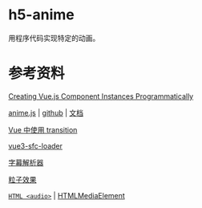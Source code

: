 # h5-anime

用程序代码实现特定的动画。

# 参考资料

[Creating Vue.js Component Instances Programmatically](https://css-tricks.com/creating-vue-js-component-instances-programmatically/)

[anime.js](https://animejs.com/)
  | [github](https://github.com/juliangarnier/anime/)
  | [文档](https://animejs.com/documentation/)

[Vue 中使用 transition](https://segmentfault.com/a/1190000017159826)

[vue3-sfc-loader](https://github.com/FranckFreiburger/vue3-sfc-loader)

[字幕解析器](https://github.com/Rotten-LKZ/subtitle-parser)

[粒子效果](https://vue-particles.netlify.app/)

[`HTML <audio>`](https://developer.mozilla.org/zh-CN/docs/Web/HTML/Element/audio)
  | [HTMLMediaElement](https://developer.mozilla.org/zh-CN/docs/Web/API/HTMLMediaElement)
